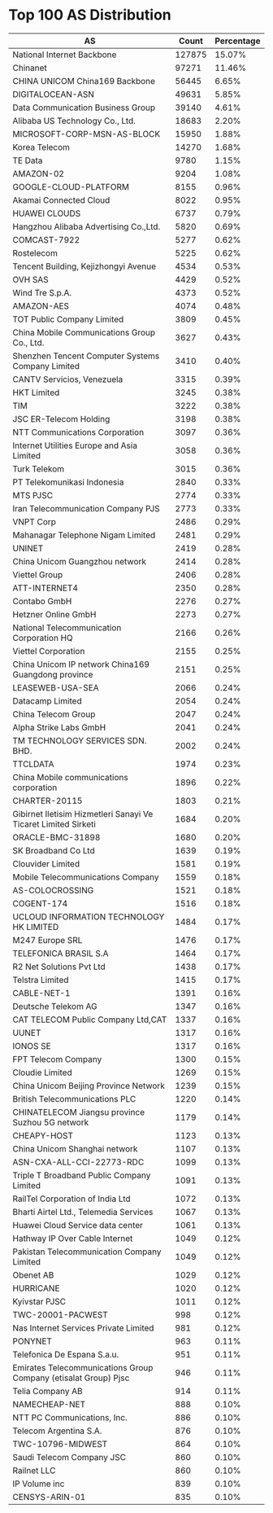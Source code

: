 # Top 100 AS Distribution
| AS | Count | Percentage |
|----|----|----|
| National Internet Backbone | 127875 | 15.07% |
| Chinanet | 97271 | 11.46% |
| CHINA UNICOM China169 Backbone | 56445 | 6.65% |
| DIGITALOCEAN-ASN | 49631 | 5.85% |
| Data Communication Business Group | 39140 | 4.61% |
| Alibaba US Technology Co., Ltd. | 18683 | 2.20% |
| MICROSOFT-CORP-MSN-AS-BLOCK | 15950 | 1.88% |
| Korea Telecom | 14270 | 1.68% |
| TE Data | 9780 | 1.15% |
| AMAZON-02 | 9204 | 1.08% |
| GOOGLE-CLOUD-PLATFORM | 8155 | 0.96% |
| Akamai Connected Cloud | 8022 | 0.95% |
| HUAWEI CLOUDS | 6737 | 0.79% |
| Hangzhou Alibaba Advertising Co.,Ltd. | 5820 | 0.69% |
| COMCAST-7922 | 5277 | 0.62% |
| Rostelecom | 5225 | 0.62% |
| Tencent Building, Kejizhongyi Avenue | 4534 | 0.53% |
| OVH SAS | 4429 | 0.52% |
| Wind Tre S.p.A. | 4373 | 0.52% |
| AMAZON-AES | 4074 | 0.48% |
| TOT Public Company Limited | 3809 | 0.45% |
| China Mobile Communications Group Co., Ltd. | 3627 | 0.43% |
| Shenzhen Tencent Computer Systems Company Limited | 3410 | 0.40% |
| CANTV Servicios, Venezuela | 3315 | 0.39% |
| HKT Limited | 3245 | 0.38% |
| TIM | 3222 | 0.38% |
| JSC ER-Telecom Holding | 3198 | 0.38% |
| NTT Communications Corporation | 3097 | 0.36% |
| Internet Utilities Europe and Asia Limited | 3058 | 0.36% |
| Turk Telekom | 3015 | 0.36% |
| PT Telekomunikasi Indonesia | 2840 | 0.33% |
| MTS PJSC | 2774 | 0.33% |
| Iran Telecommunication Company PJS | 2773 | 0.33% |
| VNPT Corp | 2486 | 0.29% |
| Mahanagar Telephone Nigam Limited | 2481 | 0.29% |
| UNINET | 2419 | 0.28% |
| China Unicom Guangzhou network | 2414 | 0.28% |
| Viettel Group | 2406 | 0.28% |
| ATT-INTERNET4 | 2350 | 0.28% |
| Contabo GmbH | 2276 | 0.27% |
| Hetzner Online GmbH | 2273 | 0.27% |
| National Telecommunication Corporation HQ | 2166 | 0.26% |
| Viettel Corporation | 2155 | 0.25% |
| China Unicom IP network China169 Guangdong province | 2151 | 0.25% |
| LEASEWEB-USA-SEA | 2066 | 0.24% |
| Datacamp Limited | 2054 | 0.24% |
| China Telecom Group | 2047 | 0.24% |
| Alpha Strike Labs GmbH | 2041 | 0.24% |
| TM TECHNOLOGY SERVICES SDN. BHD. | 2002 | 0.24% |
| TTCLDATA | 1974 | 0.23% |
| China Mobile communications corporation | 1896 | 0.22% |
| CHARTER-20115 | 1803 | 0.21% |
| Gibirnet Iletisim Hizmetleri Sanayi Ve Ticaret Limited Sirketi | 1684 | 0.20% |
| ORACLE-BMC-31898 | 1680 | 0.20% |
| SK Broadband Co Ltd | 1639 | 0.19% |
| Clouvider Limited | 1581 | 0.19% |
| Mobile Telecommunications Company | 1559 | 0.18% |
| AS-COLOCROSSING | 1521 | 0.18% |
| COGENT-174 | 1516 | 0.18% |
| UCLOUD INFORMATION TECHNOLOGY HK LIMITED | 1484 | 0.17% |
| M247 Europe SRL | 1476 | 0.17% |
| TELEFONICA BRASIL S.A | 1464 | 0.17% |
| R2 Net Solutions Pvt Ltd | 1438 | 0.17% |
| Telstra Limited | 1415 | 0.17% |
| CABLE-NET-1 | 1391 | 0.16% |
| Deutsche Telekom AG | 1347 | 0.16% |
| CAT TELECOM Public Company Ltd,CAT | 1337 | 0.16% |
| UUNET | 1317 | 0.16% |
| IONOS SE | 1317 | 0.16% |
| FPT Telecom Company | 1300 | 0.15% |
| Cloudie Limited | 1269 | 0.15% |
| China Unicom Beijing Province Network | 1239 | 0.15% |
| British Telecommunications PLC | 1220 | 0.14% |
| CHINATELECOM Jiangsu province Suzhou 5G network | 1179 | 0.14% |
| CHEAPY-HOST | 1123 | 0.13% |
| China Unicom Shanghai network | 1107 | 0.13% |
| ASN-CXA-ALL-CCI-22773-RDC | 1099 | 0.13% |
| Triple T Broadband Public Company Limited | 1091 | 0.13% |
| RailTel Corporation of India Ltd | 1072 | 0.13% |
| Bharti Airtel Ltd., Telemedia Services | 1067 | 0.13% |
| Huawei Cloud Service data center | 1061 | 0.13% |
| Hathway IP Over Cable Internet | 1049 | 0.12% |
| Pakistan Telecommunication Company Limited | 1049 | 0.12% |
| Obenet AB | 1029 | 0.12% |
| HURRICANE | 1020 | 0.12% |
| Kyivstar PJSC | 1011 | 0.12% |
| TWC-20001-PACWEST | 998 | 0.12% |
| Nas Internet Services Private Limited | 981 | 0.12% |
| PONYNET | 963 | 0.11% |
| Telefonica De Espana S.a.u. | 951 | 0.11% |
| Emirates Telecommunications Group Company (etisalat Group) Pjsc | 946 | 0.11% |
| Telia Company AB | 914 | 0.11% |
| NAMECHEAP-NET | 888 | 0.10% |
| NTT PC Communications, Inc. | 886 | 0.10% |
| Telecom Argentina S.A. | 876 | 0.10% |
| TWC-10796-MIDWEST | 864 | 0.10% |
| Saudi Telecom Company JSC | 860 | 0.10% |
| Railnet LLC | 860 | 0.10% |
| IP Volume inc | 839 | 0.10% |
| CENSYS-ARIN-01 | 835 | 0.10% |
